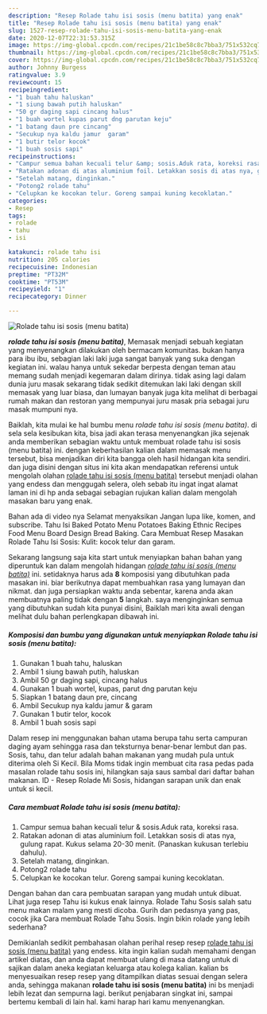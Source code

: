 ```yaml
---
description: "Resep Rolade tahu isi sosis (menu batita) yang enak"
title: "Resep Rolade tahu isi sosis (menu batita) yang enak"
slug: 1527-resep-rolade-tahu-isi-sosis-menu-batita-yang-enak
date: 2020-12-07T22:31:53.315Z
image: https://img-global.cpcdn.com/recipes/21c1be58c8c7bba3/751x532cq70/rolade-tahu-isi-sosis-menu-batita-foto-resep-utama.jpg
thumbnail: https://img-global.cpcdn.com/recipes/21c1be58c8c7bba3/751x532cq70/rolade-tahu-isi-sosis-menu-batita-foto-resep-utama.jpg
cover: https://img-global.cpcdn.com/recipes/21c1be58c8c7bba3/751x532cq70/rolade-tahu-isi-sosis-menu-batita-foto-resep-utama.jpg
author: Johnny Burgess
ratingvalue: 3.9
reviewcount: 15
recipeingredient:
- "1 buah tahu haluskan"
- "1 siung bawah putih haluskan"
- "50 gr daging sapi cincang halus"
- "1 buah wortel kupas parut dng parutan keju"
- "1 batang daun pre cincang"
- "Secukup nya kaldu jamur  garam"
- "1 butir telor kocok"
- "1 buah sosis sapi"
recipeinstructions:
- "Campur semua bahan kecuali telur &amp; sosis.Aduk rata, koreksi rasa."
- "Ratakan adonan di atas aluminium foil. Letakkan sosis di atas nya, gulung rapat. Kukus selama 20-30 menit. (Panaskan kukusan terlebiu dahulu)."
- "Setelah matang, dinginkan."
- "Potong2 rolade tahu"
- "Celupkan ke kocokan telur. Goreng sampai kuning kecoklatan."
categories:
- Resep
tags:
- rolade
- tahu
- isi

katakunci: rolade tahu isi 
nutrition: 205 calories
recipecuisine: Indonesian
preptime: "PT32M"
cooktime: "PT53M"
recipeyield: "1"
recipecategory: Dinner

---
```



![Rolade tahu isi sosis (menu batita)](https://img-global.cpcdn.com/recipes/21c1be58c8c7bba3/751x532cq70/rolade-tahu-isi-sosis-menu-batita-foto-resep-utama.jpg)

<b><i>rolade tahu isi sosis (menu batita)</i></b>, Memasak menjadi sebuah kegiatan yang menyenangkan dilakukan oleh bermacam komunitas. bukan hanya para ibu ibu, sebagian laki laki juga sangat banyak yang suka dengan kegiatan ini. walau hanya untuk sekedar berpesta dengan teman atau memang sudah menjadi kegemaran dalam dirinya. tidak asing lagi dalam dunia juru masak sekarang tidak sedikit ditemukan laki laki dengan skill memasak yang luar biasa, dan lumayan banyak juga kita melihat di berbagai rumah makan dan restoran yang mempunyai juru masak pria sebagai juru masak mumpuni nya.

Baiklah, kita mulai ke hal bumbu menu <i>rolade tahu isi sosis (menu batita)</i>. di sela sela kesibukan kita, bisa jadi akan terasa menyenangkan jika sejenak anda memberikan sebagian waktu untuk membuat rolade tahu isi sosis (menu batita) ini. dengan keberhasilan kalian dalam memasak menu tersebut, bisa menjadikan diri kita bangga oleh hasil hidangan kita sendiri. dan juga disini dengan situs ini kita akan mendapatkan referensi untuk mengolah olahan <u>rolade tahu isi sosis (menu batita)</u> tersebut menjadi olahan yang endess dan menggugah selera, oleh sebab itu ingat ingat alamat laman ini di hp anda sebagai sebagian rujukan kalian dalam mengolah masakan baru yang enak.

Bahan ada di video nya Selamat menyaksikan Jangan lupa like, komen, and subscribe. Tahu Isi Baked Potato Menu Potatoes Baking Ethnic Recipes Food Menu Board Design Bread Baking. Cara Membuat Resep Masakan Rolade Tahu Isi Sosis: Kulit: kocok telur dan garam.


Sekarang langsung saja kita start untuk menyiapkan bahan bahan yang diperuntuk kan dalam mengolah hidangan <u><i>rolade tahu isi sosis (menu batita)</i></u> ini. setidaknya harus ada <b>8</b> komposisi yang dibutuhkan pada masakan ini. biar berikutnya dapat membuahkan rasa yang lumayan dan nikmat. dan juga persiapkan waktu anda sebentar, karena anda akan membuatnya paling tidak dengan <b>5</b> langkah. saya menginginkan semua yang dibutuhkan sudah kita punyai disini, Baiklah mari kita awali dengan melihat dulu bahan perlengkapan dibawah ini.

<!--inarticleads1-->

##### Komposisi dan bumbu yang digunakan untuk menyiapkan Rolade tahu isi sosis (menu batita):

1. Gunakan 1 buah tahu, haluskan
1. Ambil 1 siung bawah putih, haluskan
1. Ambil 50 gr daging sapi, cincang halus
1. Gunakan 1 buah wortel, kupas, parut dng parutan keju
1. Siapkan 1 batang daun pre, cincang
1. Ambil Secukup nya kaldu jamur &amp; garam
1. Gunakan 1 butir telor, kocok
1. Ambil 1 buah sosis sapi


Dalam resep ini menggunakan bahan utama berupa tahu serta campuran daging ayam sehingga rasa dan teksturnya benar-benar lembut dan pas. Sosis, tahu, dan telur adalah bahan makanan yang mudah pula untuk diterima oleh Si Kecil. Bila Moms tidak ingin membuat cita rasa pedas pada masalan rolade tahu sosis ini, hilangkan saja saus sambal dari daftar bahan makanan. ID - Resep Rolade Mi Sosis, hidangan sarapan unik dan enak untuk si kecil. 

<!--inarticleads2-->

##### Cara membuat Rolade tahu isi sosis (menu batita):

1. Campur semua bahan kecuali telur &amp; sosis.Aduk rata, koreksi rasa.
1. Ratakan adonan di atas aluminium foil. Letakkan sosis di atas nya, gulung rapat. Kukus selama 20-30 menit. (Panaskan kukusan terlebiu dahulu).
1. Setelah matang, dinginkan.
1. Potong2 rolade tahu
1. Celupkan ke kocokan telur. Goreng sampai kuning kecoklatan.


Dengan bahan dan cara pembuatan sarapan yang mudah untuk dibuat. Lihat juga resep Tahu isi kukus enak lainnya. Rolade Tahu Sosis salah satu menu makan malam yang mesti dicoba. Gurih dan pedasnya yang pas, cocok jika Cara membuat Rolade Tahu Sosis. Ingin bikin rolade yang lebih sederhana? 

Demikianlah sedikit pembahasan olahan perihal resep resep <u>rolade tahu isi sosis (menu batita)</u> yang endess. kita ingin kalian sudah memahami dengan artikel diatas, dan anda dapat membuat ulang di masa datang untuk di sajikan dalam aneka kegiatan keluarga atau kolega kalian. kalian bs menyesuaikan resep resep yang ditampilkan diatas sesuai dengan selera anda, sehingga makanan <b>rolade tahu isi sosis (menu batita)</b> ini bs menjadi lebih lezat dan sempurna lagi. berikut penjabaran singkat ini, sampai bertemu kembali di lain hal. kami harap hari kamu menyenangkan.
